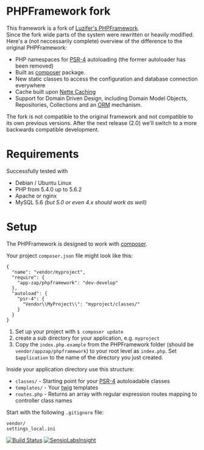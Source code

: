 # PHPFramework fork
This framework is a fork of [Luzifer's PHPFramework](https://github.com/Luzifer/PHPFramework/).<br>
Since the fork wide parts of the system were rewritten or heavily modified. Here's a (not neccessarily complete) overview of the difference to the original PHPFramework:

* PHP namespaces for [PSR-4](http://www.php-fig.org/psr/psr-4/) autoloading (the former autoloader has been removed)
* Built as [composer](https://getcomposer.org/) package.
* New static classes to access the configuration and database connection everywhere
* Cache built upon [Nette Caching](https://github.com/nette/caching)
* Support for Domain Driven Design, including Domain Model Objects, Repositories, Collections and an [ORM](https://en.wikipedia.org/wiki/Object-relational_mapping) mechanism.

The fork is not compatible to the original framework and not compatible to its own previous versions.
After the next release (2.0) we'll switch to a more backwards compatible development.

# Requirements

Successfully tested with

- Debian / Ubuntu Linux
- PHP from 5.4.0 up to 5.6.2
- Apache or nginx
- MySQL 5.6 *(but 5.0 or even 4.x should work as well)*

# Setup

The PHPFramework is designed to work with [composer](https://getcomposer.org/).

Your project `composer.json` file might look like this:

    {
      "name": "vendor/myproject",
      "require": {
        "app-zap/phpframework": "dev-develop"
      },
      "autoload": {
        "psr-4": {
          "Vendor\\MyProject\\": "myproject/classes/"
        }
      }
    }

1. Set up your project with `$ composer update`
1. create a sub directory for your application, e.g. `myproject`
1. Copy the `index.php.example` from the PHPFramework folder (should be `vendor/appzap/phpframework`) to your root level as `index.php`. Set `$application` to the name of the directory you just created.

Inside your application directory use this structure:

* `classes/` - Starting point for your [PSR-4](http://www.php-fig.org/psr/psr-4/) autoloadable classes
* `templates/` - Your [twig](http://twig.sensiolabs.org/) templates
* `routes.php` - Returns an array with regular expression routes mapping to controller class names

Start with the following `.gitignore` file:

    vendor/
    settings_local.ini

[![Build Status](https://travis-ci.org/app-zap/PHPFramework.svg?branch=develop)](https://travis-ci.org/app-zap/PHPFramework)
[![SensioLabsInsight](https://insight.sensiolabs.com/projects/cc3c64ed-fcd3-4be9-8f6c-ba7ad0adad11/small.png)](https://insight.sensiolabs.com/projects/cc3c64ed-fcd3-4be9-8f6c-ba7ad0adad11)
